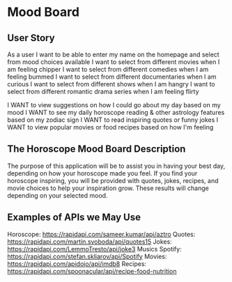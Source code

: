 
# Mood Board

User Story
-------------------------------------

As a user
I want to be able to enter my name on the homepage and select from mood choices available
I want to select from different movies when I am feeling chipper
I want to select from different comedies when I am feeling bummed
I want to select from different documentaries when I am curious
I want to select from different shows when I am hangry
I want to select from different romantic drama series when I am feeling flirty


I WANT to view suggestions on how I could go about my day based on my mood
I WANT to see my daily horoscope reading & other astrology features based on my zodiac sign
I WANT to read inspiring quotes or funny jokes
I WANT to view popular movies or food recipes based on how I'm feeling


The Horoscope Mood Board Description
-------------------------------------

The purpose of this application will be to assist you in having your best day, depending on how your horoscope made you feel. If you find your horoscope inspiring, you will be provided with quotes, jokes, recipes, and movie choices to help your inspiration grow. These results will change depending on your selected mood. 


Examples of APIs we May Use
-------------------------------------

Horoscope: https://rapidapi.com/sameer.kumar/api/aztro
Quotes: https://rapidapi.com/martin.svoboda/api/quotes15
Jokes: https://rapidapi.com/LemmoTresto/api/joke3
Musics Spotify: https://rapidapi.com/stefan.skliarov/api/Spotify
Movies: https://rapidapi.com/apidojo/api/imdb8
Recipes: https://rapidapi.com/spoonacular/api/recipe-food-nutrition





